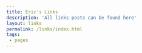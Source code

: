 ```yaml
---
title: Eric's Links
description: 'All links posts can be found here'
layout: links
permalink: /links/index.html
tags:
 - pages
---
```

